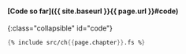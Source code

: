 #### [Code so far]({{ site.baseurl }}{{ page.url }}#code)

{:class="collapsible" id="code"}
```fsharp
{% include src/ch{{page.chapter}}.fs %}
```